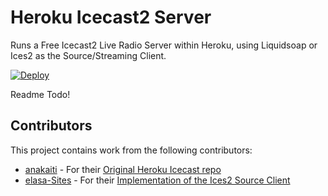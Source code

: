 # Heroku Icecast2 Server
Runs a Free Icecast2 Live Radio Server within Heroku, using Liquidsoap or Ices2 as the Source/Streaming Client.

[![Deploy](https://www.herokucdn.com/deploy/button.svg)](https://heroku.com/deploy?template=https://github.com/Epicfisher/heroku-icecast2-server)

Readme Todo!

## Contributors

This project contains work from the following contributors:

- [anakaiti](https://github.com/anakaiti) - For their [Original Heroku Icecast repo](https://github.com/anakaiti/heroku-icecast)
- [elasa-Sites](https://github.com/elasa-Sites) - For their [Implementation of the Ices2 Source Client](https://github.com/elasa-Sites/heroku-icecast)